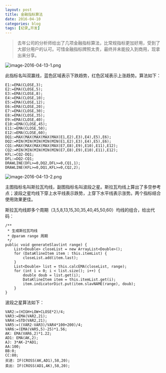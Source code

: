 ```yaml
---
layout: post
title: 金融指标算法
date: 2016-04-10
categories: blog
tags: [纪录,开发]
---
```



>去年公司的分析师给出了几项金融指标算法，比常规指标更加好用，受到了大部分用户的认可。可惜金融指标牌照太贵，最终并未能投入到商用，现拿出来分享。

![image-2016-04-13-1.png](http://7xsv37.com1.z0.glb.clouddn.com/current3.jpg)

此指标名叫双赢线，蓝色区域表示下跌趋势，红色区域表示上涨趋势。算法如下：

	E1:=EMA(CLOSE,3);
	E2:=EMA(CLOSE,5);
	E3:=EMA(CLOSE,8);
	E4:=EMA(CLOSE,10);
	E5:=EMA(CLOSE,12);
	E6:=EMA(CLOSE,20);
	E7:=EMA(CLOSE,30);
	E8:=EMA(CLOSE,35);
	E9:=EMA(CLOSE,40);
	E10:=EMA(CLOSE,45);
	E11:=EMA(CLOSE,50);
	E12:=EMA(CLOSE,60);
	DQ1:=MAX(MAX(MAX(MAX(MAX(E1,E2),E3),E4),E5),E6);
	DQ2:=MIN(MIN(MIN(MIN(MIN(E1,E2),E3),E4),E5),E6);
	CQ1:=MAX(MAX(MAX(MAX(MAX(E7,E8),E9),E10),E11),E12);
	CQ2:=MIN(MIN(MIN(MIN(MIN(E7,E8),E9),E10),E11),E12);
	KFL:=CQ2-DQ1;
	DFL:=DQ2-CQ1;
	DRAWLINE(DFL>=0,DQ2,DFL>=0,CQ1,1);
	DRAWLINE(KFL>=0,DQ1,KFL>=0,CQ2,2);

![image-2016-04-13-2.png](http://7xsv37.com1.z0.glb.clouddn.com/current4.jpg)

主图指标名叫斯拉瓦均线，副图指标名叫波段之星。斯拉瓦均线上算出了多空参考点；波段之星均线下穿上水平线表示跌势，上穿下水平线表示涨势。两个指标结合使用效果更佳。

斯拉瓦均线即多个周期（3,5,8,13,15,30,35,40,45,50,60）均线的组合，给出代码：

	/**
	 * 生成斯拉瓦均线
	 * @param range 周期
	 */
	public void generateSlav(int range) {
		List<Double> closeList = new ArrayList<Double>();
		for (DataKlineItem item : this.itemList) {
			closeList.add(item.last);
		}
		List<Double> list = this.calcEMA(closeList, range);
		for (int i = 0; i < list.size(); i++) {
			double doub = list.get(i);
			DataKlineItem item = this.itemList.get(i);
			item.indicatorDict.put(item.slavNAME(range), doub);
		}
	}

波段之星算法如下：

	VAR2:=(HIGH+LOW+CLOSE*2)/4;
	VAR3:=EMA(VAR2,21);
	VAR4:=STD(VAR2,21);
	VAR5:=((VAR2-VAR3)/VAR4*100+200)/4;
	VAR6:=(EMA(VAR5,5)-25)*1.56;
	AK: EMA(VAR6,2)*1.22;
	AD1: EMA(AK,2);
	AJ: 3*AK-2*AD1;
	AA:100;
	BB:0;
	CC:80;
	买进: IF(CROSS(AK,AD1),58,20);
	卖出: IF(CROSS(AD1,AK),58,20);